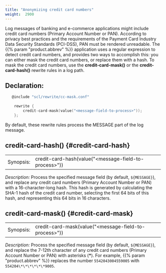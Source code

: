 ```yaml
---
title: "Anonymizing credit card numbers"
weight:  2900
---
```

<!-- DISCLAIMER: This file is based on the syslog-ng Open Source Edition documentation https://github.com/balabit/syslog-ng-ose-guides/commit/2f4a52ee61d1ea9ad27cb4f3168b95408fddfdf2 and is used under the terms of The syslog-ng Open Source Edition Documentation License. The file has been modified by Axoflow. -->

Log messages of banking and e-commerce applications might include credit card numbers (Primary Account Number or PAN). According to privacy best practices and the requirements of the Payment Card Industry Data Security Standards (PCI-DSS), PAN must be rendered unreadable. The {{% param "product.abbrev" %}} application uses a regular expression to detect credit card numbers, and provides two ways to accomplish this: you can either mask the credit card numbers, or replace them with a hash. To mask the credit card numbers, use the **credit-card-mask()** or the **credit-card-hash()** rewrite rules in a log path.


## Declaration:

```c
   @include "scl/rewrite/cc-mask.conf"
    
    rewrite {
        credit-card-mask(value("<message-field-to-process>"));
    };
```

By default, these rewrite rules process the MESSAGE part of the log message.



## credit-card-hash() {#credit-card-hash}

|           |                                                         |
| --------- | ------------------------------------------------------- |
| Synopsis: | credit-card-hash(value("\<message-field-to-process\>")) |

*Description:* Process the specified message field (by default, `${MESSAGE}`), and replace any credit card numbers (Primary Account Number or PAN) with a 16-character-long hash. This hash is generated by calculating the SHA-1 hash of the credit card number, selecting the first 64 bits of this hash, and representing this 64 bits in 16 characters.



## credit-card-mask() {#credit-card-mask}

|           |                                                         |
| --------- | ------------------------------------------------------- |
| Synopsis: | credit-card-mask(value("\<message-field-to-process\>")) |

*Description:* Process the specified message field (by default, `${MESSAGE}`), and replace the 7-12th character of any credit card numbers (Primary Account Number or PAN) with asterisks (**\***). For example, {{% param "product.abbrev" %}} replaces the number `5542043004559005` with `554204\*\*\*\*\*\*9005`.

